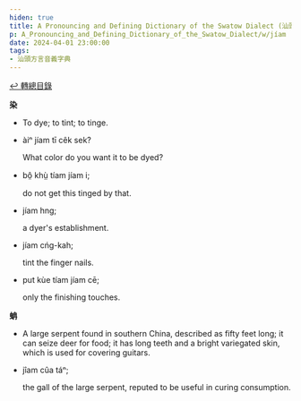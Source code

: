 ```yaml
---
hiden: true
title: A Pronouncing and Defining Dictionary of the Swatow Dialect (汕頭方言音義字典) / jíam
p: A_Pronouncing_and_Defining_Dictionary_of_the_Swatow_Dialect/w/jíam
date: 2024-04-01 23:00:00
tags: 
- 汕頭方言音義字典
---
```


[↩️ 轉總目錄](/A_Pronouncing_and_Defining_Dictionary_of_the_Swatow_Dialect)


**染**
- To dye; to tint; to tinge.

- àiⁿ jíam tī cêk sek?

  What color do you want it to be dyed?

- bô̤ khṳ̀ tíam jíam i;

  do not get this tinged by that.

- jíam hng;

  a dyer's establishment.

- jíam cńg-kah;

  tint the finger nails.

- put kùe tíam jíam cē;

  only the finishing touches.

**蚺**
- A large serpent found in southern China, described as fifty feet long; it can seize deer for food; it has long teeth and a bright variegated skin, which is used for covering guitars.

- jîam cûa táⁿ;

  the gall of the large serpent, reputed to be useful in curing consumption.